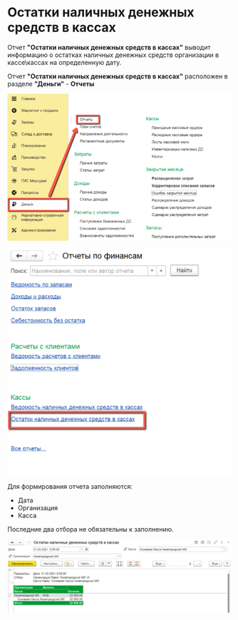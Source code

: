# Остатки наличных денежных средств в кассах

Отчет **"Остатки наличных денежных средств в кассах"** выводит информацию о остатках наличных денежных средств организации в кассе\кассах на определенную дату.

Отчет **"Остатки наличных денежных средств в кассах"** расположен в разделе **"Деньги"** - **Отчеты**

[![1][1]][1]

[![2][2]][2]

Для формирования отчета заполняются:

- Дата
- Организация
- Касса

Последние два отбора не обязательны к заполнению.

[![3][3]][3]

[1]: CashBalancesAtTheCashDesks.assets/1.png
[2]: CashBalancesAtTheCashDesks.assets/2.png
[3]: CashBalancesAtTheCashDesks.assets/3.png
